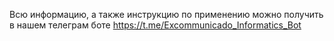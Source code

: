 Всю информацию, а также инструкцию по применению можно получить в нашем телеграм боте https://t.me/Excommunicado_Informatics_Bot
